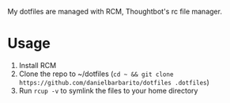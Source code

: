 My dotfiles are managed with RCM, Thoughtbot's rc file manager.

# Usage

1. Install RCM
2. Clone the repo to ~/dotfiles (`cd ~ && git clone https://github.com/danielbarbarito/dotfiles .dotfiles`)
3. Run `rcup -v` to symlink the files to your home directory
